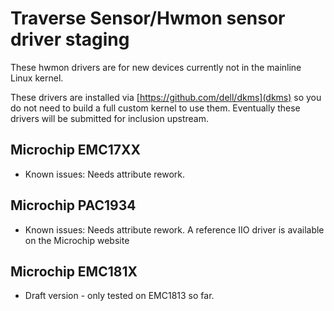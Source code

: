 # Traverse Sensor/Hwmon sensor driver staging

These hwmon drivers are for new devices currently not in the mainline Linux kernel.

These drivers are installed via [https://github.com/dell/dkms](dkms) so you do not need to build a full custom kernel to use them. Eventually these drivers will be submitted for inclusion upstream.

## Microchip EMC17XX
* Known issues: Needs attribute rework.

## Microchip PAC1934
* Known issues: Needs attribute rework. A reference IIO driver is available on the Microchip website

## Microchip EMC181X
* Draft version - only tested on EMC1813 so far.
